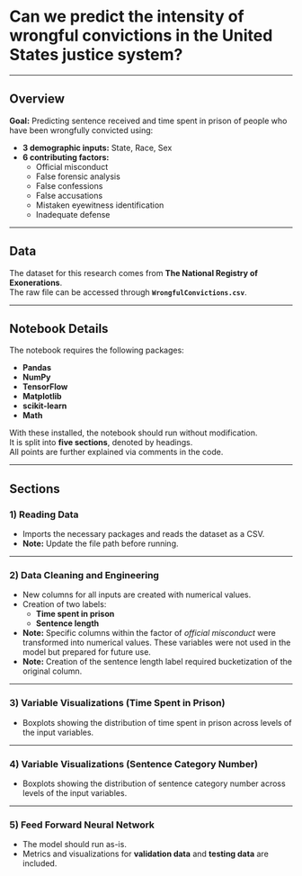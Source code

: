 # Can we predict the intensity of wrongful convictions in the United States justice system?

---

## Overview
**Goal:** Predicting sentence received and time spent in prison of people who have been wrongfully convicted using:

- **3 demographic inputs:** State, Race, Sex  
- **6 contributing factors:**  
  - Official misconduct  
  - False forensic analysis  
  - False confessions  
  - False accusations  
  - Mistaken eyewitness identification  
  - Inadequate defense  

---

## Data
The dataset for this research comes from **The National Registry of Exonerations**.  
The raw file can be accessed through **`WrongfulConvictions.csv`**.

---

## Notebook Details
The notebook requires the following packages:  
- **Pandas**  
- **NumPy**  
- **TensorFlow**  
- **Matplotlib**  
- **scikit-learn**  
- **Math**  

With these installed, the notebook should run without modification.  
It is split into **five sections**, denoted by headings.  
All points are further explained via comments in the code.

---

## Sections

### 1) Reading Data
- Imports the necessary packages and reads the dataset as a CSV.  
- **Note:** Update the file path before running.

---

### 2) Data Cleaning and Engineering
- New columns for all inputs are created with numerical values.  
- Creation of two labels:
  - **Time spent in prison**
  - **Sentence length**  
- **Note:** Specific columns within the factor of *official misconduct* were transformed into numerical values. These variables were not used in the model but prepared for future use.  
- **Note:** Creation of the sentence length label required bucketization of the original column.

---

### 3) Variable Visualizations (Time Spent in Prison)
- Boxplots showing the distribution of time spent in prison across levels of the input variables.

---

### 4) Variable Visualizations (Sentence Category Number)
- Boxplots showing the distribution of sentence category number across levels of the input variables.

---

### 5) Feed Forward Neural Network
- The model should run as-is.  
- Metrics and visualizations for **validation data** and **testing data** are included.
